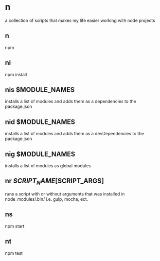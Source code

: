 # n
a collection of scripts that makes my life easier working with node projects

## n
npm

## ni
npm install

## nis $MODULE_NAMES
installs a list of modules and adds them as a dependencies to the package.json

## nid $MODULE_NAMES
installs a list of modules and adds them as a devDependencies to the package.json

## nig $MODULE_NAMES
installs a list of modules as global modules

## nr $SCRIPT_NAME [$SCRIPT_ARGS]
runs a script with or without arguments that was installed in node_modules/.bin/
i.e. gulp, mocha, ect.

## ns
npm start

## nt
npm test
